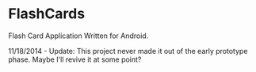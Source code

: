 FlashCards
==========

Flash Card Application Written for Android.

11/18/2014 - Update: This project never made it out of the early prototype phase. Maybe I'll revive it at some point?

